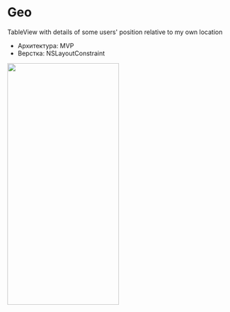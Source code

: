 # Geo
TableView with details of some users' position relative to my own location

 - Архитектура: MVP 
 - Верстка: NSLayoutConstraint

<img src="https://github.com/AntonZyabkin/Geo/blob/main/geo.gif" width="252" height="545" />




